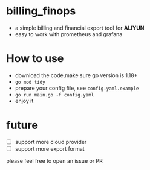 # billing_finops
- a simple billing and financial export tool for **ALIYUN**
- easy to work with prometheus and grafana



# How to use
- download the code,make sure go version is 1.18+
- `go mod tidy`
- prepare your config file, see `config.yaml.example`
- `go run main.go -f config.yaml`
- enjoy it


# future
- [ ] support more cloud provider
- [ ] support more export format

please feel free to open an issue or PR

